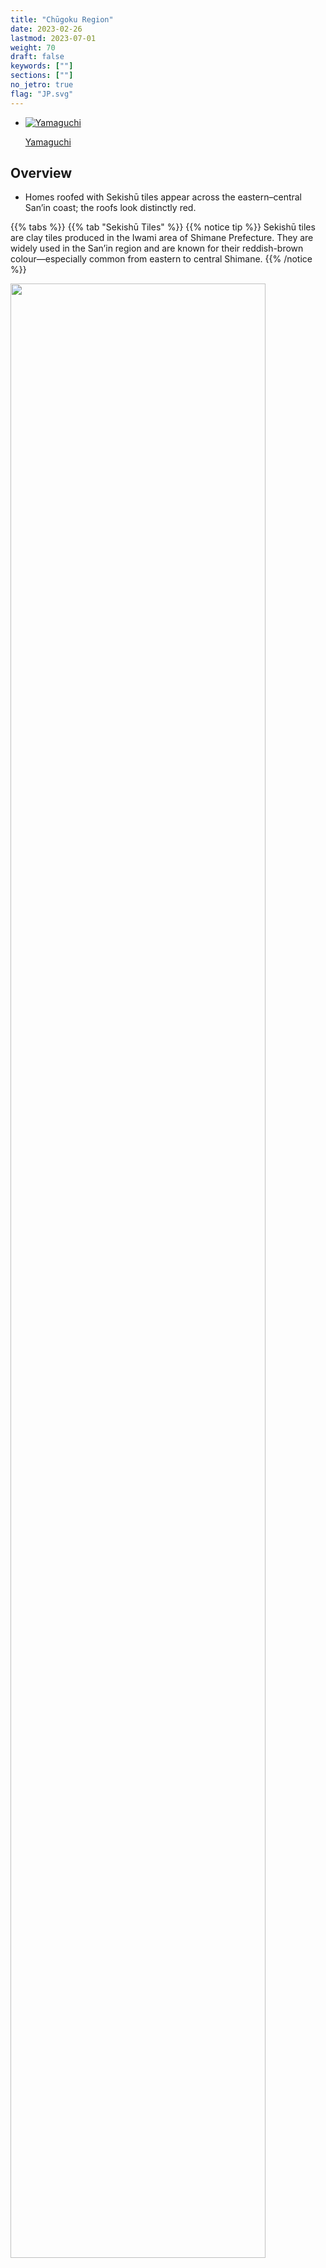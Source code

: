 ```yaml
---
title: "Chūgoku Region"
date: 2023-02-26
lastmod: 2023-07-01
weight: 70
draft: false
keywords: [""]
sections: [""]
no_jetro: true
flag: "JP.svg"
---
```


<ul class="flag-list-japan">
    <li data-nav-id="https://geopinning.space/rule/asia/japan/chugoku/yamaguchi/" title="Yamaguchi" class="">
        <p><a href="https://geopinning.space/rule/asia/japan/chugoku/yamaguchi/" class="flag-link">
            <img src="https://geopinning.space/flags/Yamaguchi.svg" alt="Yamaguchi" class="flag-img-link" oncontextmenu="return false;"></a></p>
        <p><a href="https://geopinning.space/rule/asia/japan/chugoku/yamaguchi/" class="flag-link">Yamaguchi</a></p>
    </li>
</ul>

<div class="main-desciption area-description">
    <h2 class="section-title">Overview</h2>
    <ul class="rule-list">
        <li>Homes roofed with Sekishū tiles appear across the eastern–central San’in coast; the roofs look distinctly <span class="quiz">red</span>.</li>
    </ul>
</div>

{{% tabs %}}
{{% tab "Sekishū Tiles" %}}
{{% notice tip %}}
Sekishū tiles are clay tiles produced in the Iwami area of Shimane Prefecture. They are widely used in the San’in region and are known for their reddish-brown colour—especially common from eastern to central Shimane.
{{% /notice %}}

<div class="googlemap-if">
<img src="/rule/asia/japan/chugoku/arakaya_station_zenkei.jpg" width="90%">
</div>

<div class="googlemap-if">
<iframe width="560" height="315" src="https://www.youtube.com/embed/p39GXc3C0Co?si=VasSAla-Mtp063zt" title="YouTube video player" frameborder="0" allow="accelerometer; autoplay; clipboard-write; encrypted-media; gyroscope; picture-in-picture; web-share" referrerpolicy="strict-origin-when-cross-origin" allowfullscreen></iframe>
</div>

{{% /tab %}}
{{% /tabs %}}

